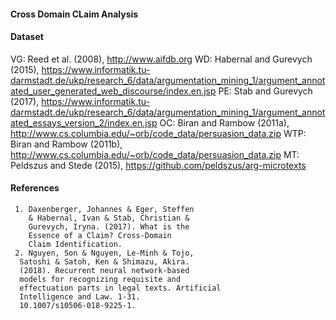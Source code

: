 #### Cross Domain CLaim Analysis




#### Dataset
VG: Reed et al. (2008), http://www.aifdb.org
WD: Habernal and Gurevych (2015), https://www.informatik.tu-darmstadt.de/ukp/research_6/data/argumentation_mining_1/argument_annotated_user_generated_web_discourse/index.en.jsp
PE: Stab and Gurevych (2017), https://www.informatik.tu-darmstadt.de/ukp/research_6/data/argumentation_mining_1/argument_annotated_essays_version_2/index.en.jsp
OC: Biran and Rambow (2011a), http://www.cs.columbia.edu/~orb/code_data/persuasion_data.zip
WTP: Biran and Rambow (2011b), http://www.cs.columbia.edu/~orb/code_data/persuasion_data.zip
MT: Peldszus and Stede (2015), https://github.com/peldszus/arg-microtexts

#### References

     1. Daxenberger, Johannes & Eger, Steffen
        & Habernal, Ivan & Stab, Christian &
        Gurevych, Iryna. (2017). What is the
        Essence of a Claim? Cross-Domain
        Claim Identification.
     2. Nguyen, Son & Nguyen, Le-Minh & Tojo,
      Satoshi & Satoh, Ken & Shimazu, Akira.
      (2018). Recurrent neural network-based
      models for recognizing requisite and
      effectuation parts in legal texts. Artificial
      Intelligence and Law. 1-31.
      10.1007/s10506-018-9225-1.
